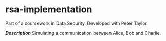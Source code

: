 # rsa-implementation
Part of a coursework in Data Security. Developed with Peter Taylor

***Description***
Simulating a communication between Alice, Bob and Charlie.
